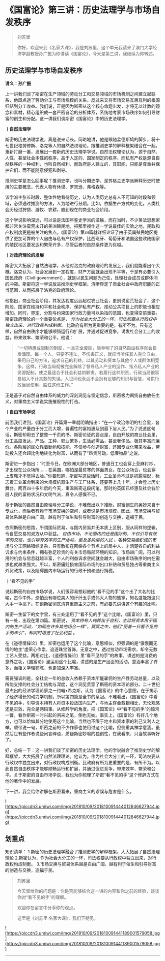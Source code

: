 # 《国富论》第三讲：历史法理学与市场自发秩序

> 刘苏里
> 
> 你好，欢迎来到《名家大课》，我是刘苏里，这个单元我请来了澳门大学经济学副教授孙广振为你讲读《国富论》，今天是第三讲，我继续为你转述。

## 历史法理学与市场自发秩序

 **讲义：孙广振**

上一讲我们谈了斯密在生产领域的劳动分工和交易领域的市场机制之间建立起联系，他既点透了劳动分工与市场规模的关系，反过来又将市场交易互惠互利的根源归结到分工收益。我们说，正是因为斯密从这个核心命题出发，才将无以计数的观念和素材，精心组织成一套严密自洽的分析体系，系统地考察市场秩序如何引导财富的创生和分配。这一讲我们谈斯密《国富论》中的历史法理学。

 **丨自然法理学**

斯密的历史法理学说，真是说来话长。简略地讲，他是跟随孟德斯鸠的脚步，将十七世纪格劳修斯、洛克等人的自然法权理论，跟推测史学的解释框架结合在一起，重新打磨一番，发展出一套新的历史法理学学说。自然法权理论认为，源于自然、人性，甚至社会本性的秩序，高于人定的、国家制定的秩序，而私有产权是源自自然秩序的一种权利，也叫自然权利，而政府是人建立的，其职能，只能是尊重并保护它们，而不能随意侵犯和剥夺。

推测史学是怎么回事呢？推测史学，也叫分期史学，是苏格兰史学派解释历史时使用的主要概念，代表人物有休谟、罗宾逊、弗格森等。

该学派主张长时段、整体性地看待历史，认为人类历史总有人不可知的时段和领域，必须通过推测的方法，人为地进行分期，比如，依据生产方式的变化，人类社会历经过狩猎、游牧、农耕，直到现在的商业社会阶段。

这个学说影响深远，可以说是法国年鉴史学派的滥觞，而在当时，不少英法思想家都非常关注蛮荒未开的美洲殖民地，把那里视作这一学说最佳的实验之地，民政和产权制度更是被关注的焦点。《国富论》第四篇就详细论证了由于英属殖民地区提供了更加可靠的个人自由与私有产权保护，比西班牙、葡萄牙和法国这些欧陆国家的殖民地区要发达和繁荣许多，尽管后者的自然条件更为优越。

 **丨对政府理论的发展**

斯密大大拓展了自然法理学，从他对洛克的政府理论的发展上，我们就能看出个大概。洛克认为，社会发展到一定程度，财产方面就会出现不平等，于是有必要引入国民政府（Civil government），就是以民生问题为己任，处理社会成员或群体间的冲突。斯密将这一学说放进推测史学框架，清晰界定了商业社会中政府职能的正当范围，从而拓展了洛克的政府理论。

他指出，商业社会阶段，其发达程度远远超过农业社会，更别说蛮荒社会了，这个阶段，国家在维持和平和社会秩序、保护私有产权，推动公共项目上的职能也相应增加。同时，界定、分割与约束国家行政力量可以染指的范围，也变得空前重要。斯密政府理论的一个重要论点是， *作为社会大分工的一环，司法权要从行政权中独立出来，对行政权构成制衡。* 比政府有所为更重要的是，有所不为。只有这样，自然自由秩序才能够顺畅运行和扩展，并通过促进竞争，诱发社会分工上的收益，带来效率、繁荣和公平。他说：

> “一切特惠或限制的制度，一旦完全废除，简单明了的自然自由秩序就会自发涌现。每一个人，只要不违法，不伤害正义，就应当听任其人完全自由，采用自己的方法，追求自己的利益，以其劳动和资本与其他个人或群体相竞争。这样，行政当局就被完全解除了督导私人产业的运作、指点私人产业的资源配制，使之最适合于社会利益的职责。若履行这种职责，行政当局很容易陷入不计其数的失误。人世间也永远不会拥有足够的知识与智慧，可供行政当局使用，胜任这份工作。”

正是基于对自然自由体系的威力的深刻洞见与坚定信念，斯密极力阐扬自由放任主义，对重商主义学说实施摧毁性的打击。

 **丨自由市场学说**

前面我们讲到，《国富论》开篇第一章就明确指出：“在一个政治修明的社会里，各个产业的产量由于分工而大增，普遍性的富裕惠及到最下层人民。”为了说透这句话，斯密却用去了整整一千页的书。斯密论证的要点是，自由开放的商业社会里，分工高度发达，产品、工种、职业繁多，生活必需品，甚至奢侈品，极其丰富而廉价。各阶层的民众靠着勤勉和技能，不仅参与创造财富，还因专业化带来收益，劳动投入还会超比例地转化为财富，从而有了“昂贵劳动，低廉物品”之说。

斯密进一步指出：“时至今日，在欧洲大部分地区，普通日工也会穿上亚麻衬衫，才出现在公众场所…… 在英国，哪怕是最贫寒的体面男女，在公众场合，也会穿上皮鞋才不觉得丢脸。”你要知道，斯密写这些话时，工业革命不过是初露端倪，标志着工业革命到来的大规模机器生产与工厂体系，还要等上几十年，才会登上历史舞台。两百四十多年后的今天，重温斯密这段闲笔，那时的英国已经惠及社会各阶层人民的富裕状况和文明气派，真令人感慨不已。

基于斯密的自然自由原理与分工学说，不难做出以下推断。财富创生的奥妙来自于专业化，而后者有赖于市场交换的空间，或者说是市场规模。因此，市场交换与贸易体系越是自由广阔，越有利于催生和引导财富的创造与交换，造福于民。

依照斯密的思路，所谓国际贸易，与国内贸易并无本质上区别，服从同样的逻辑，令自愿交易的双方从中获益。 *自由市场，不论国内的还是国际的，不仅引导有效率的交易，也引导有效率的生产活动，惠及各阶层的人民* 。各种交易编织成的市场与分工网络错综复杂，只有散布在网络各个节点上的局中人，才清楚各自的利益诉求与约束条件，拥有弥足珍贵的有关市场局部环境的知识。市场越广阔，可以利用的机会与信息就越丰富，个人的利益诉求空间就会越大，自由市场秩序的内在需求也就越发强大。所以，斯密痛贬损害国际市场的出口补贴和贸易独占等重商主义外贸政策，以及阻碍国内市场运行的行政干预和通行捐税。

丨“看不见的手”

说起斯密的自由市场学说，人们很容易想起他的“看不见的手”这个出了大名的比喻，古今中外，恐怕没有哪位美人的纤纤玉手或伟大人物的熊掌，知名度能跟这只大手一争高下。在谈斯密彻底清算重商主义之前，有必要先讲讲这个有趣的比喻。

斯密一生留下的文字里，有三处运用了“看不见的手”这个比喻，《国富论》里，只有一处，出现在第四篇。斯密说， *资本持有人纯粹出于自利，主动将资本用于国内的生产活动，“如同在许多其他场合一样”，冥冥之中，他们“受着一只看不见的手的牵引”，却同时增进了社会利益* 。

在《道德情操论》里，斯密也运用了这个比喻，意思相似，但强调的是“傲慢而无情的地主”虚荣心作祟，追逐珠宝首饰，无意之中，透过拉动市场需求，却令无数工艺人受益。两相对比，《道德情操论》里“看不见的手”的故事，讲述的是消费的意外之功，《国富论》里运用这个比喻，讲述的是生产层面的活动，意涵丰富了许多，而相关学理铺陈，也更加深入丰富。

需要强调的是，全社会一年的总收入依赖于资本所能雇佣的生产性劳动总量，以及所能支撑的社会分工结构与深度，这个洞见贯穿了斯密的资本理论部分。二十世纪最杰出的经济学理论家之一约翰•希克斯，认为《国富论》的中心意图，在于揭示了经济增长的动力学机制，所以第四篇是全书的皇冠。不难看出，《国富论》中看不见的手，引导资本持有人将资本投放国内生产，与地主穿金戴银相比，无论观感还是实效，完全是两码事。从修辞学的角度，把《国富论》中“看不见的手”的惊鸿一瞥，看作斯密一时兴起的闲来之笔，倒也无妨。事实上，《国富论》有好几个地方，也可以恰如其分地使用这个比喻，当然也不限于地主和资本家的利己又利人之举。顺带说一句，斯密之前的不少作家也使用过这个比喻，但侧重其神学意涵。虽然后世有些作者说些闲言碎语，质疑斯密妙喻的独创性，在我看来，只当故事听好了。

好，总结一下：这一讲我们谈了斯密的历史法理学。他的学说融合了推测史学的解释框架，大大拓展了自然法理理论。他认为，作为社会大分工的一环，司法权要从行政权中独立出来，对行政权构成制衡。比政府有所为更重要的是，有所不为。以此自然自由秩序才能够顺畅运行和扩展，并通过促进竞争，带来效率、繁荣和公平。关于斯密的自由市场学说，我也为你梳理了斯密“看不见的手”这个修辞方式在他的著作中的发展。

下一讲，我会给你讲解在斯密看来，重商主义的谬误与危害是什么。

![https://piccdn3.umiwi.com/img/201810/09/201810091444012846627944.jpg](https://piccdn3.umiwi.com/img/201810/09/201810091444012846627944.jpg)

## 划重点

知识清单：
1.斯密的历史法理学融合了推测史学的解释框架，大大拓展了自然法理理论
2.斯密认为，作为社会大分工的一环，司法权要从行政权中独立出来，对行政权构成制衡。
3.市场交换与贸易体系越是自由广阔，越有利于催生和引导财富的创造与交换，造福于民。


> 刘苏里
> 
> 今天留给你的问题是：你是否能够结合这一讲的内容和你之前的经验，谈谈你对“看不见的手”的理解。
> 
> 欢迎你在留言中分享你的观点。
> 
> 这里是《刘苏里·名家大课》，我们下期见。

![https://piccdn3.umiwi.com/img/201810/09/201810091441189001579058.jpg](https://piccdn3.umiwi.com/img/201810/09/201810091441189001579058.jpg)

---

